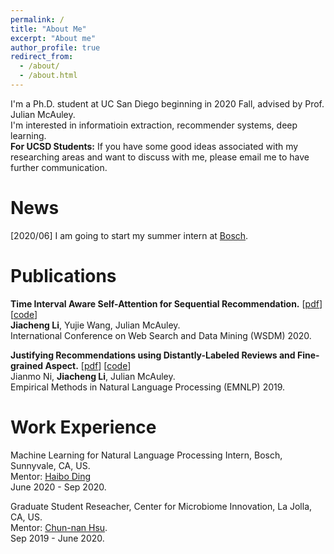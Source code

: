 ```yaml
---
permalink: /
title: "About Me"
excerpt: "About me"
author_profile: true
redirect_from: 
  - /about/
  - /about.html
---
```


I'm a Ph.D. student at UC San Diego beginning in 2020 Fall, advised by Prof. Julian McAuley. 
<br/>I'm interested in informatioin extraction, recommender systems, deep learning.
<br/>**For UCSD Students:** If you have some good ideas associated with my researching areas and want to discuss with me, please email me to have further communication.

News
======
[2020/06] I am going to start my summer intern at [Bosch](https://www.bosch.us/).


Publications
======
**Time Interval Aware Self-Attention for Sequential Recommendation.** [[pdf](/files/wsdm20.pdf)] [[code](https://github.com/JiachengLi1995/TiSASRec)]
<br/>**Jiacheng Li**, Yujie Wang, Julian McAuley.
<br/>International Conference on Web Search and Data Mining (WSDM) 2020.

**Justifying Recommendations using Distantly-Labeled Reviews and Fine-grained Aspect.** [[pdf](/files/emnlp19a.pdf)] [[code](https://github.com/nijianmo/recsys_justification)]
<br/>Jianmo Ni, **Jiacheng Li**, Julian McAuley.
<br/>Empirical Methods in Natural Language Processing (EMNLP) 2019.


Work Experience
======
Machine Learning for Natural Language Processing Intern, Bosch, Sunnyvale, CA, US.
<br/>Mentor: [Haibo Ding](https://www.linkedin.com/in/haibonlp/)
<br/>June 2020 - Sep 2020.


Graduate Student Reseacher, Center for Microbiome Innovation, La Jolla, CA, US.
<br/>Mentor: [Chun-nan Hsu](https://profiles.ucsd.edu/chun-nan.hsu). 
<br/>Sep 2019 - June 2020.
